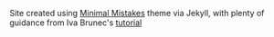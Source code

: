 Site created using [Minimal Mistakes](https://github.com/mmistakes/minimal-mistakes) theme via Jekyll, with plenty of guidance from Iva Brunec's [tutorial](https://ivabrunec.github.io/blog/jekyll-website/)
